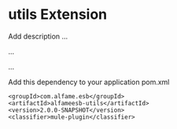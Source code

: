 # utils Extension

Add description ...


...


...


Add this dependency to your application pom.xml

```
<groupId>com.alfame.esb</groupId>
<artifactId>alfameesb-utils</artifactId>
<version>2.0.0-SNAPSHOT</version>
<classifier>mule-plugin</classifier>
```
